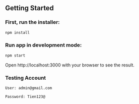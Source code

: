 ## Getting Started

### First, run the installer:

```bash
npm install
```

### Run app in development mode:

```bash
npm start
```

Open http://localhost:3000 with your browser to see the result.

### Testing Account
```
User: admin@gmail.com

Password: Tien123@
```
